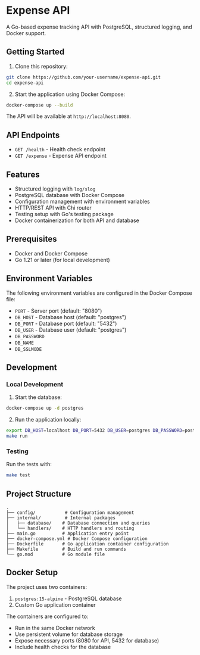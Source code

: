 # Expense API

A Go-based expense tracking API with PostgreSQL, structured logging, and Docker support.

## Getting Started

1. Clone this repository:

```bash
git clone https://github.com/your-username/expense-api.git
cd expense-api
```

2. Start the application using Docker Compose:

```bash
docker-compose up --build
```

The API will be available at `http://localhost:8080`.

## API Endpoints

- `GET /health` - Health check endpoint
- `GET /expense` - Expense API endpoint

## Features

- Structured logging with `log/slog`
- PostgreSQL database with Docker Compose
- Configuration management with environment variables
- HTTP/REST API with Chi router
- Testing setup with Go's testing package
- Docker containerization for both API and database

## Prerequisites

- Docker and Docker Compose
- Go 1.21 or later (for local development)

## Environment Variables

The following environment variables are configured in the Docker Compose file:

- `PORT` - Server port (default: "8080")
- `DB_HOST` - Database host (default: "postgres")
- `DB_PORT` - Database port (default: "5432")
- `DB_USER` - Database user (default: "postgres")
- `DB_PASSWORD`
- `DB_NAME`
- `DB_SSLMODE`

## Development

### Local Development

1. Start the database:

```bash
docker-compose up -d postgres
```

2. Run the application locally:

```bash
export DB_HOST=localhost DB_PORT=5432 DB_USER=postgres DB_PASSWORD=postgres DB_NAME=expense-api DB_SSLMODE=disable
make run
```

### Testing

Run the tests with:

```bash
make test
```

## Project Structure

```
.
├── config/           # Configuration management
├── internal/         # Internal packages
│   ├── database/    # Database connection and queries
│   └── handlers/    # HTTP handlers and routing
├── main.go          # Application entry point
├── docker-compose.yml # Docker Compose configuration
├── Dockerfile       # Go application container configuration
├── Makefile         # Build and run commands
└── go.mod           # Go module file
```

## Docker Setup

The project uses two containers:

1. `postgres:15-alpine` - PostgreSQL database
2. Custom Go application container

The containers are configured to:

- Run in the same Docker network
- Use persistent volume for database storage
- Expose necessary ports (8080 for API, 5432 for database)
- Include health checks for the database
